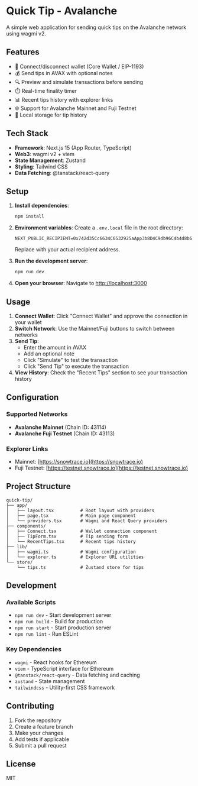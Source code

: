# Quick Tip - Avalanche

A simple web application for sending quick tips on the Avalanche network using wagmi v2.

## Features

- 🔗 Connect/disconnect wallet (Core Wallet / EIP-1193)
- 💰 Send tips in AVAX with optional notes
- 🔍 Preview and simulate transactions before sending
- ⏱️ Real-time finality timer
- 📊 Recent tips history with explorer links
- 🌐 Support for Avalanche Mainnet and Fuji Testnet
- 💾 Local storage for tip history

## Tech Stack

- **Framework**: Next.js 15 (App Router, TypeScript)
- **Web3**: wagmi v2 + viem
- **State Management**: Zustand
- **Styling**: Tailwind CSS
- **Data Fetching**: @tanstack/react-query

## Setup

1. **Install dependencies**:
   ```bash
   npm install
   ```

2. **Environment variables**:
   Create a `.env.local` file in the root directory:
   ```env
   NEXT_PUBLIC_RECIPIENT=0x742d35Cc6634C0532925aApp3b8D4C9db96C4b4d8b6
   ```
   Replace with your actual recipient address.

3. **Run the development server**:
   ```bash
   npm run dev
   ```

4. **Open your browser**:
   Navigate to [http://localhost:3000](http://localhost:3000)

## Usage

1. **Connect Wallet**: Click "Connect Wallet" and approve the connection in your wallet
2. **Switch Network**: Use the Mainnet/Fuji buttons to switch between networks
3. **Send Tip**: 
   - Enter the amount in AVAX
   - Add an optional note
   - Click "Simulate" to test the transaction
   - Click "Send Tip" to execute the transaction
4. **View History**: Check the "Recent Tips" section to see your transaction history

## Configuration

### Supported Networks
- **Avalanche Mainnet** (Chain ID: 43114)
- **Avalanche Fuji Testnet** (Chain ID: 43113)

### Explorer Links
- Mainnet: [https://snowtrace.io](https://snowtrace.io)
- Fuji Testnet: [https://testnet.snowtrace.io](https://testnet.snowtrace.io)

## Project Structure

```
quick-tip/
├── app/
│   ├── layout.tsx          # Root layout with providers
│   ├── page.tsx            # Main page component
│   └── providers.tsx       # Wagmi and React Query providers
├── components/
│   ├── Connect.tsx         # Wallet connection component
│   ├── TipForm.tsx         # Tip sending form
│   └── RecentTips.tsx      # Recent tips history
├── lib/
│   ├── wagmi.ts            # Wagmi configuration
│   └── explorer.ts         # Explorer URL utilities
└── store/
    └── tips.ts             # Zustand store for tips
```

## Development

### Available Scripts

- `npm run dev` - Start development server
- `npm run build` - Build for production
- `npm run start` - Start production server
- `npm run lint` - Run ESLint

### Key Dependencies

- `wagmi` - React hooks for Ethereum
- `viem` - TypeScript interface for Ethereum
- `@tanstack/react-query` - Data fetching and caching
- `zustand` - State management
- `tailwindcss` - Utility-first CSS framework

## Contributing

1. Fork the repository
2. Create a feature branch
3. Make your changes
4. Add tests if applicable
5. Submit a pull request

## License

MIT
